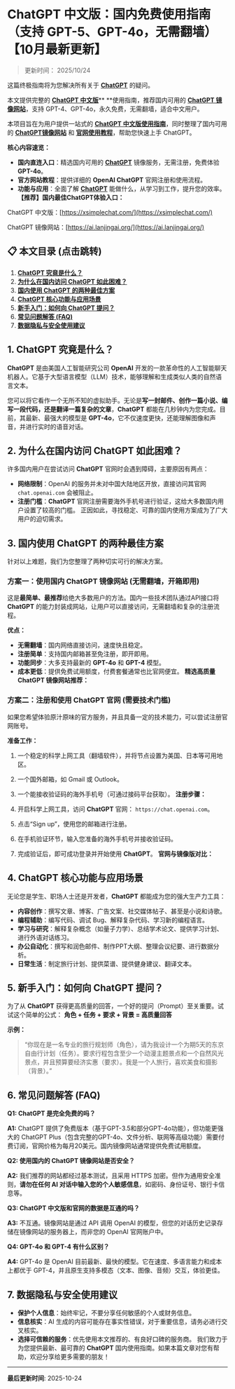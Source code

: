 # ChatGPT 中文版：国内免费使用指南（支持 GPT-5、GPT-4o，无需翻墙）【10月最新更新】

> 更新时间： 2025/10/24

这篇终极指南将为您解决所有关于 [**ChatGPT**](https://ai.lanjingchat.com/) 的疑问。

本文提供完整的 [**ChatGPT 中文版**](https://xsimplechat.com/)** **使用指南，推荐国内可用的 [**ChatGPT 镜像网站**](https://ai.lanjingchat.com/)，支持 GPT-4、GPT-4o，永久免费，无需翻墙，适合中文用户。

本项目旨在为用户提供一站式的 [**ChatGPT 中文版使用指南**](https://xsimplechat.com/)，同时整理了国内可用的 [**ChatGPT镜像网站**](https://ai.lanjingchat.com/) 和 [**官网使用教程**](https://xsimplechat.com/)，帮助您快速上手 ChatGPT。

**核心内容速览：**

- **国内直连入口**：精选国内可用的 [**ChatGPT**](https://ai.lanjingchat.com/) 镜像服务，无需注册，免费体验 **GPT-4o**。
- **官方网站教程**：提供详细的 **OpenAI ChatGPT** 官网注册和使用流程。
- **功能与应用**：全面了解 [**ChatGPT**](https://ai.lanjingchat.com/) 能做什么，从学习到工作，提升您的效率。
**【推荐】国内最佳ChatGPT体验入口：**

ChatGPT 中文版：[https://xsimplechat.com/](https://xsimplechat.com/)

ChatGPT 镜像网站：[https://ai.lanjingai.org/](https://ai.lanjingai.org/)

## 📋 本文目录 (点击跳转)

1. [**ChatGPT 究竟是什么？**](/2940230047c780fc8bd6ff2db04f5ed2?v=2940230047c7814086cc000c6207774b&p=2940230047c781d1bddaeed9ff63b528)
1. [**为什么在国内访问 ChatGPT 如此困难？**](/2940230047c780fc8bd6ff2db04f5ed2?v=2940230047c7814086cc000c6207774b&p=2940230047c781d1bddaeed9ff63b528)
1. [**国内使用 ChatGPT 的两种最佳方案**](/2940230047c780fc8bd6ff2db04f5ed2?v=2940230047c7814086cc000c6207774b&p=2940230047c781d1bddaeed9ff63b528)
1. [**ChatGPT 核心功能与应用场景**](/2940230047c780fc8bd6ff2db04f5ed2?v=2940230047c7814086cc000c6207774b&p=2940230047c781d1bddaeed9ff63b528)
1. [**新手入门：如何向 ChatGPT 提问？**](/2940230047c780fc8bd6ff2db04f5ed2?v=2940230047c7814086cc000c6207774b&p=2940230047c781d1bddaeed9ff63b528)
1. [**常见问题解答 (FAQ)**](/2940230047c780fc8bd6ff2db04f5ed2?v=2940230047c7814086cc000c6207774b&p=2940230047c781d1bddaeed9ff63b528)
1. [**数据隐私与安全使用建议**](/2940230047c780fc8bd6ff2db04f5ed2?v=2940230047c7814086cc000c6207774b&p=2940230047c781d1bddaeed9ff63b528)
## **1. ChatGPT 究竟是什么？**

**ChatGPT** 是由美国人工智能研究公司 **OpenAI** 开发的一款革命性的人工智能聊天机器人。它基于大型语言模型（LLM）技术，能够理解和生成类似人类的自然语言文本。

您可以将它看作一个无所不知的虚拟助手。无论是**写一封邮件、创作一篇小说、编写一段代码，还是翻译一篇复杂的文章**，**ChatGPT** 都能在几秒钟内为您完成。目前，其最新、最强大的模型是 **GPT-4o**，它不仅速度更快，还能理解图像和声音，并进行实时的语音对话。

## **2. 为什么在国内访问 ChatGPT 如此困难？**

许多国内用户在尝试访问 **ChatGPT** 官网时会遇到障碍，主要原因有两点：

- **网络限制**：OpenAI 的服务并未对中国大陆地区开放，直接访问其官网 `chat.openai.com` 会被阻止。
- **注册门槛**：**ChatGPT** 官网注册需要海外手机号进行验证，这给大多数国内用户设置了较高的门槛。
正因如此，寻找稳定、可靠的国内使用方案成为了广大用户的迫切需求。

## **3. 国内使用 ChatGPT 的两种最佳方案**

针对以上难题，我们为您整理了两种切实可行的解决方案。

### 方案一：使用国内 ChatGPT 镜像网站 (无需翻墙，开箱即用)

这是**最简单、最推荐**给绝大多数用户的方法。国内一些技术团队通过API接口将 **ChatGPT** 的能力封装成网站，让用户可以直接访问，无需翻墙和复杂的注册流程。

**优点：**

- **无需翻墙**：国内网络直接访问，速度快且稳定。
- **注册简单**：支持国内邮箱甚至免注册，即开即用。
- **功能同步**：大多支持最新的 **GPT-4o** 和 **GPT-4** 模型。
- **成本更低**：提供免费试用额度，付费套餐通常也比官网便宜。
**精选高质量 ChatGPT 镜像网站推荐：**

### 方案二：注册和使用 ChatGPT 官网 (需要技术门槛)

如果您希望体验原汁原味的官方服务，并且具备一定的技术能力，可以尝试注册官网账号。

**准备工作：**

1. 一个稳定的科学上网工具（翻墙软件），并将节点设置为美国、日本等可用地区。
1. 一个国外邮箱，如 Gmail 或 Outlook。
1. 一个能接收验证码的海外手机号（可通过接码平台获取）。
**注册步骤：**

1. 开启科学上网工具，访问 **ChatGPT** 官网： `https://chat.openai.com`。
1. 点击“Sign up”，使用您的邮箱进行注册。
1. 在手机验证环节，输入您准备的海外手机号并接收验证码。
1. 完成验证后，即可成功登录并开始使用 **ChatGPT**。
**官网与镜像版对比：**

## **4. ChatGPT 核心功能与应用场景**

无论您是学生、职场人士还是开发者，**ChatGPT** 都能成为您的强大生产力工具：

- **内容创作**：撰写文章、博客、广告文案、社交媒体帖子、甚至是小说和诗歌。
- **编程辅助**：编写代码、调试 Bug、解释复杂代码、学习新的编程语言。
- **学习与研究**：解释复杂概念（如量子力学）、总结学术论文、提供学习计划、进行外语对话练习。
- **办公自动化**：撰写和润色邮件、制作PPT大纲、整理会议纪要、进行数据分析。
- **日常生活**：制定旅行计划、提供菜谱、提供健身建议、翻译文本。
## **5. 新手入门：如何向 ChatGPT 提问？**

为了从 **ChatGPT** 获得更高质量的回答，一个好的提问（Prompt）至关重要。试试这个简单的公式：
**角色 + 任务 + 要求 + 背景 = 高质量回答**

**示例：**

> “你现在是一名专业的旅行规划师（角色），请为我设计一个为期5天的东京自由行计划（任务）。要求行程包含至少一个动漫主题景点和一个自然风光景点，并且预算要经济实惠（要求）。我是一个人旅行，喜欢美食和摄影（背景）。”

## **6. 常见问题解答 (FAQ)**

**Q1: ChatGPT 是完全免费的吗？**

**A1:** ChatGPT 提供了免费版本（基于GPT-3.5和部分GPT-4o功能），但功能更强大的 ChatGPT Plus（包含完整的GPT-4o、文件分析、联网等高级功能）需要付费订阅，官网价格为每月20美元。国内镜像网站通常提供免费试用额度。

**Q2: 使用国内的 ChatGPT 镜像网站是否安全？**

**A2:** 我们推荐的网站都经过基本测试，且采用 HTTPS 加密。但作为通用安全准则，**请勿在任何 AI 对话中输入您的个人敏感信息**，如密码、身份证号、银行卡信息等。

**Q3: ChatGPT 中文版和官网的数据是互通的吗？**

**A3:** 不互通。镜像网站是通过 API 调用 OpenAI 的模型，但您的对话历史记录存储在镜像网站的服务器上，而非您的 OpenAI 官网账户中。

**Q4: GPT-4o 和 GPT-4 有什么区别？**

**A4:** GPT-4o 是 OpenAI 目前最新、最快的模型。它在速度、多语言能力和成本上都优于 GPT-4，并且原生支持多模态（文本、图像、音频）交互，体验更佳。

## **7. 数据隐私与安全使用建议**

- **保护个人信息**：始终牢记，不要分享任何敏感的个人或财务信息。
- **信息核实**：AI 生成的内容可能存在事实性错误，对于重要信息，请务必进行交叉核实。
- **选择可信赖的服务**：优先使用本文推荐的、有良好口碑的服务商。
我们致力于为您提供最新、最可靠的 **ChatGPT** 国内使用指南。如果本篇文章对您有帮助，欢迎分享给更多需要的朋友！


---

**最后更新时间**: 2025-10-24
